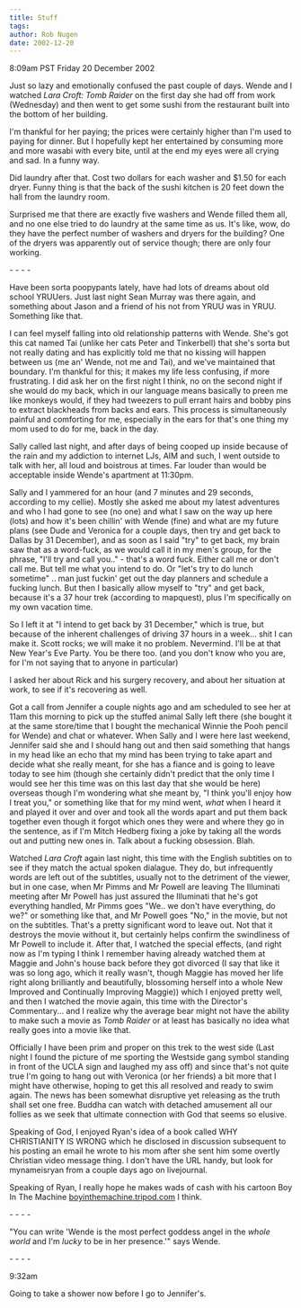 ```yaml
---
title: Stuff
tags: 
author: Rob Nugen
date: 2002-12-20
---
```


<p class=date>8:09am PST Friday 20 December 2002</p>

<p>Just so lazy and emotionally confused the past couple of days.
Wende and I watched <em>Lara Croft: Tomb Raider</em> on the first day
she had off from work (Wednesday) and then went to get some sushi from
the restaurant built into the bottom of her building.</p>

<p>I'm thankful for her paying; the prices were certainly higher than
I'm used to paying for dinner.  But I hopefully kept her entertained
by consuming more and more wasabi with every bite, until at the end my
eyes were all crying and sad.  In a funny way.</p>

<p>Did laundry after that.  Cost two dollars for each washer and $1.50
for each dryer.  Funny thing is that the back of the sushi kitchen is
20 feet down the hall from the laundry room.</p>

<p>Surprised me that there are exactly five washers and Wende filled
them all, and no one else tried to do laundry at the same time as us.
It's like, wow, do they have the perfect number of washers and dryers
for the building?  One of the dryers was apparently out of service
though; there are only four working.</p>

<p>- - - -</p>

<p>Have been sorta poopypants lately, have had lots of dreams about
old school YRUUers.  Just last night Sean Murray was there again, and
something about Jason and a friend of his not from YRUU was in YRUU.
Something like that.</p>

<p>I can feel myself falling into old relationship patterns with
Wende.  She's got this cat named Tai (unlike her cats Peter and
Tinkerbell) that she's sorta but not really dating and has explicitly
told me that no kissing will happen between us (me an' Wende, not me
and Tai), and we've maintained that boundary.  I'm thankful for this;
it makes my life less confusing, if more frustrating.  I did ask her
on the first night I think, no on the second night if she would do my
back, which in our language means basically to preen me like monkeys
would, if they had tweezers to pull errant hairs and bobby pins to
extract blackheads from backs and ears.  This process is
simultaneously painful and comforting for me, especially in the ears
for that's one thing my mom used to do for me, back in the day.</p>

<p>Sally called last night, and after days of being cooped up inside
because of the rain and my addiction to internet LJs, AIM and such, I
went outside to talk with her, all loud and boistrous at times.  Far
louder than would be acceptable inside Wende's apartment at
11:30pm.</p>

<p>Sally and I yammered for an hour (and 7 minutes and 29 seconds,
according to my cellie).  Mostly she asked me about my latest
adventures and who I had gone to see (no one) and what I saw on the
way up here (lots) and how it's been chillin' with Wende (fine) and
what are my future plans (see Dude and Veronica for a couple days,
then try and get back to Dallas by 31 December), and as soon as I said
"try" to get back, my brain saw that as a word-fuck, as we would call
it in my men's group, for the phrase, "I'll try and call you.." -
that's a word fuck.  Either call me or don't call me.  But tell me
what you intend to do.  Or "let's try to do lunch sometime" .. man
just fuckin' get out the day planners and schedule a fucking lunch.
But then I basically allow myself to "try" and get back, because it's
a 37 hour trek (according to mapquest), plus I'm specifically on my
own vacation time.</p>

<p>So I left it at "I intend to get back by 31 December," which is
true, but because of the inherent challenges of driving 37 hours in a
week... shit I can make it.  Scott rocks; we will make it no problem.
Nevermind.  I'll be at that New Year's Eve Party.  You be there
too. (and you don't know who you are, for I'm not saying that to
anyone in particular)</p>

<p>I asked her about Rick and his surgery recovery, and about her
situation at work, to see if it's recovering as well.</p>

<p>Got a call from Jennifer a couple nights ago and am scheduled to
see her at 11am this morning to pick up the stuffed animal Sally left
there (she bought it at the same store/time that I bought the
mechanical Winnie the Pooh pencil for Wende) and chat or whatever.
When Sally and I were here last weekend, Jennifer said she and I
should hang out and then said something that hangs in my head like an
echo that my mind has been trying to take apart and decide what she
really meant, for she has a fiance and is going to leave today to see
him (though she certainly didn't predict that the only time I would
see her this time was on this last day that she would be here)
overseas though I'm wondering what she meant by, "I think you'll enjoy
how I treat you," or something like that for my mind went,
<em>what</em> when I heard it and played it over and over and took all
the words apart and put them back together even though it forgot which
ones they were and where they go in the sentence, as if I'm Mitch
Hedberg fixing a joke by taking all the words out and putting new ones
in.  Talk about a fucking obsession.  Blah.</p>

<p>Watched <em>Lara Croft</em> again last night, this time with the
English subtitles on to see if they match the actual spoken dialague.
They do, but infrequently words are left out of the subtitles, usually
not to the detriment of the viewer, but in one case, when Mr Pimms and
Mr Powell are leaving The Illuminati meeting after Mr Powell has just
assured the Illuminati that he's got everything handled, Mr Pimms goes
"We.. we don't have everything, do we?" or something like that, and Mr
Powell goes "No," in the movie, but not on the subtitles.  That's a
pretty significant word to leave out.  Not that it destroys the movie
without it, but certainly helps confirm the swindliness of Mr Powell
to include it.  After that, I watched the special effects, (and right
now as I'm typing I think I remember having already watched them at
Maggie and John's house back before they got divorced (I say that like
it was so long ago, which it really wasn't, though Maggie has moved
her life right along brilliantly and beautifully, blossoming herself
into a whole New Improved and Continually Improving Maggie)) which I
enjoyed pretty well, and then I watched the movie again, this time
with the Director's Commentary... and I realize why the average bear
might not have the ability to make such a movie as <em>Tomb
Raider</em> or at least has basically no idea what really goes into a
movie like that.</p>

<p>Officially I have been prim and proper on this trek to the west
side (Last night I found the picture of me sporting the Westside gang
symbol standing in front of the UCLA sign and laughed my ass off) and
since that's not quite true I'm going to hang out with Veronica (or
her friends) a bit more that I might have otherwise, hoping to get
this all resolved and ready to swim again.  The news has been somewhat
disruptive yet releasing as the truth shall set one free.  Buddha can
watch with detached amusement all our follies as we seek that ultimate
connection with God that seems so elusive.</p>

<p>Speaking of God, I enjoyed Ryan's idea of a book called WHY
CHRISTIANITY IS WRONG which he disclosed in discussion subsequent to
his posting an email he wrote to his mom after she sent him some
overtly Christian video message thing. I don't have the URL handy, but
look for mynameisryan from a couple days ago on livejournal.</p>

<p>Speaking of Ryan, I really hope he makes wads of cash with his
cartoon Boy In The Machine <a
href="http://boyinthemachine.tripod.com/">boyinthemachine.tripod.com</a>
I think.</p>

<p>- - - -</p>

<p>"You can write 'Wende is the most perfect goddess angel in the
<em>whole world</em> and I'm <em>lucky</em> to be in her
presence.'" says Wende.</p>

<p>- - - -</p>

<p class=date>9:32am</p>

<p>Going to take a shower now before I go to Jennifer's.</p>

